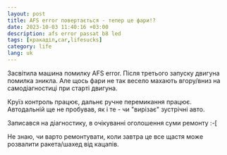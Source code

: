 ```yaml
---
layout: post
title: AFS error повертається - тепер це фари!?
date: 2023-10-03 11:40:16 +03:00
description: afs error passat b8 led 
tags: [кракаділ,car,lifesucks]
category: life
lang: uk
---
```


Засвітила машина помилку AFS error.
Після третього запуску двигуна помилка зникла. 
Але щось фари не так весело махають вгору/вниз на самодіагностиці при старті двигуна.

Круїз контроль працює, дальнє ручне перемикання працює. Автодальній ще не пробував, як і те - чи "вирізає" зустрічні авто.

Записався на діагностику, в очікуванні оголошення суми ремонту :-\[ 

Не знаю, чи варто ремонтувати, коли завтра це все щастя може розвалити ракета/шахед від кацапів. 


